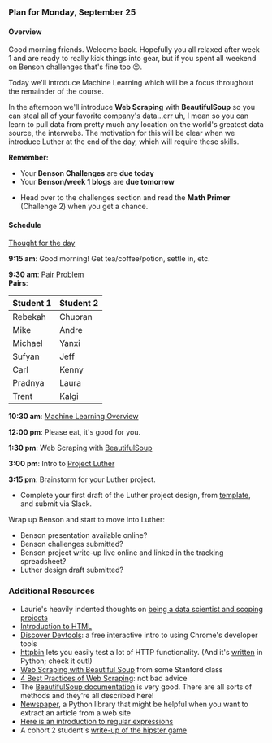 ### Plan for Monday, September 25

#### Overview

Good morning friends.  Welcome back.  Hopefully you all relaxed after week 1 and are ready to really kick things into gear, but if you spent all weekend on Benson challenges that's fine too :wink:.

Today we'll introduce Machine Learning which will be a focus throughout the remainder of the course.

In the afternoon we'll introduce **Web Scraping** with **BeautifulSoup** so you can steal all of your favorite company's data...err uh, I mean so you can learn to pull data from pretty much any location on the world's greatest data source, the interwebs.  The motivation for this will be clear when we introduce Luther at the end of the day, which will require these skills.

**Remember:**
* Your **Benson Challenges** are **due today**
* Your **Benson/week 1 blogs** are **due tomorrow**
- Head over to the challenges section and read the **Math Primer** (Challenge 2) when you get a chance.

#### Schedule

[Thought for the day](http://alisoncossette.github.io/Week_2/)

**9:15 am**: Good morning! Get tea/coffee/potion, settle in, etc.

**9:30 am**: [Pair Problem](pair-html.md)  
**Pairs**:

| Student 1 | Student 2 |
|---|---|
| Rebekah | Chuoran |
| Mike | Andre |
| Michael | Yanxi |
| Sufyan | Jeff |
| Carl | Kenny |
| Pradnya | Laura |
| Trent | Kalgi |

**10:30 am**: [Machine Learning Overview](Intro_to_Machine_Learning.pdf)

**12:00 pm**: Please eat, it's good for you.

**1:30 pm**: Web Scraping with [BeautifulSoup](web_scraping_beautifulsoup.ipynb)

**3:00 pm**: Intro to [Project Luther](../../../projects/02-luther/)

**3:15 pm**: Brainstorm for your Luther project.

 * Complete your first draft of the Luther project design, from [template](../../../projects/02-luther/template.md), and submit via Slack.

Wrap up Benson and start to move into Luther:

 * Benson presentation available online?
 * Benson challenges submitted?
 * Benson project write-up live online and linked in the tracking spreadsheet?
 * Luther design draft submitted?

### Additional Resources

 * Laurie's heavily indented thoughts on [being a data scientist and scoping projects](../../../projects/02-luther/Project_Scope_Notes_for_Brainstorming.md)
 * [Introduction to HTML](https://developer.mozilla.org/en-US/docs/Web/Guide/HTML/Introduction
)
 * [Discover Devtools](http://discover-devtools.codeschool.com/): a free interactive intro to using Chrome's developer tools
 * [httpbin](http://httpbin.org/) lets you easily test a lot of HTTP functionality. (And it's [written](https://github.com/Runscope/httpbin) in Python; check it out!)
 * [Web Scraping with Beautiful Soup](http://web.stanford.edu/~zlotnick/TextAsData/Web_Scraping_with_Beautiful_Soup.html) from some Stanford class
 * [4 Best Practices of Web Scraping](http://scraping.pro/basic-web-scraping-principles/): not bad advice
 * The [BeautifulSoup documentation](http://www.crummy.com/software/BeautifulSoup/bs4/doc/) is very good. There are all sorts of methods and they're all described here!
 * [Newspaper](http://newspaper.readthedocs.org/), a Python library that might be helpful when you want to extract an article from a web site
 * [Here is an introduction to regular expressions](http://www.diveintopython.net/regular_expressions/)
 * A cohort 2 student's [write-up of the hipster game](http://frederikdurant.com/blog/hipster-or-not/)
